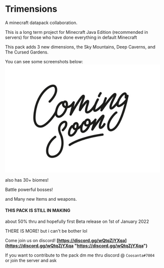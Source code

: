 
# Trimensions

A minecraft datapack collaboration.

  

This is a long term project for Minecraft Java Edition (recommended in servers) for those who have done everything in default Minecraft

This pack adds 3 new dimensions, the Sky Mountains, Deep Caverns, and The Cursed Gardens.

You can see some screenshots below:
![It Hasn't been finished yet!](https://github.com/Coosanta17/Trimensions/raw/main/Reasources/COMING_SOOOOON!!.png)
  
also has 30+ biomes!

Battle powerful bosses!

and Many new Items and weapons.

#### THIS PACK IS STILL IN MAKING
about 50% thru and hopefully first Beta release on 1st of January 2022

THERE IS MORE! but i can't be bother lol

Come join us on discord!
**[https://discord.gg/wQtqZjYXqa](https://discord.gg/wQtqZjYXqa "https://discord.gg/wQtqZjYXqa")**

If you want to contribute to the pack dm me thru discord @ `Coosanta#7004` or join the server and ask
